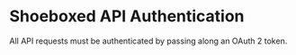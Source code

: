 Shoeboxed API Authentication
===

All API requests must be authenticated by passing along an OAuth 2 token.
